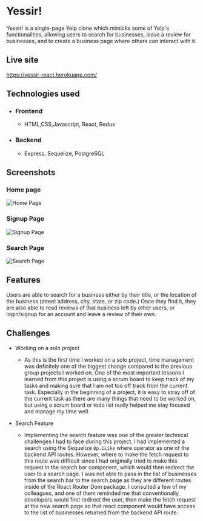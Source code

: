 # Yessir!

Yessir! is a single-page Yelp clone which mimicks some of Yelp's functionalities, allowing users to search for businesses, leave a review for businesses, and to create a business page where others can interact with it.

## Live site

https://yessir-react.herokuapp.com/

## Technologies used

- ### Frontend
  - HTML,CSS,Javascript, React, Redux
- ### Backend
  - Express, Sequelize, PostgreSQL

## Screenshots

### Home page

![Home Page](https://user-images.githubusercontent.com/54250710/133942899-f2317f40-1d13-4bf4-be1a-9e21510e550e.png)

### Signup Page

![Signup Page](https://user-images.githubusercontent.com/54250710/133942936-342c104d-ff6c-4aca-a041-b989d13ac037.png)

### Search Page

![Search Page](https://user-images.githubusercontent.com/54250710/133942977-334daddb-4e51-42d1-9392-28c8ec7449a9.png)

## Features

Users are able to search for a business either by their title, or the location of the business (street address, city, state, or zip code.) Once they find it, they are also able to read reviews of that business left by other users, or login/signup for an account and leave a review of their own.

## Challenges

- Working on a solo project

  - As this is the first time I worked on a solo project, time management was definitely one of the biggest change compared to the previous group projects I worked on. One of the most important lessons I learned from this project is using a scrum board to keep track of my tasks and making sure that I am not too off track from the current task. Especially in the beginning of a project, it is easy to stray off of the current task as there are many things that need to be worked on, but using a scrum board or todo list really helped me stay focused and manage my time well.

- Search Feature
  - Implementing the search feature was one of the greater technical challenges I had to face during this project. I had implemented a search using the Sequelize `Op.iLike` where operator as one of the backend API routes. However, where to make the fetch request to this route was difficult since I had originally tried to make this request in the search bar component, which would then redirect the user to a search page. I was not able to pass in the list of businesses from the search bar to the search page as they are different routes inside of the React Router Dom package. I consulted a few of my colleagues, and one of them reminded me that conventionally, developers would first redirect the user, then make the fetch request at the new search page so that react component would have access to the list of businesses returned from the backend API route. 
